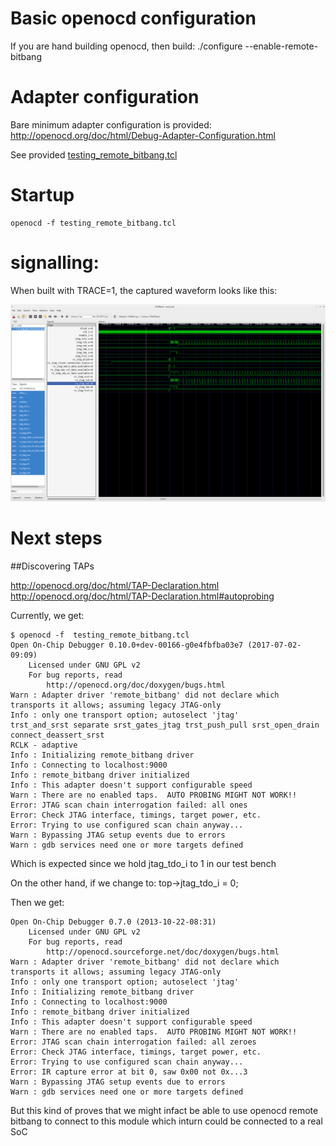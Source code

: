# Basic openocd configuration

If you are hand building openocd, then build:
	./configure --enable-remote-bitbang

# Adapter configuration
Bare minimum adapter configuration is provided:
http://openocd.org/doc/html/Debug-Adapter-Configuration.html

See provided [testing_remote_bitbang.tcl](testing_remote_bitbang.tcl)

# Startup
	openocd -f testing_remote_bitbang.tcl

# signalling:
When built with TRACE=1, the captured waveform looks like this:

![OpenOcd wave](openocd_connect_wave.png "gtkwave of openocd connect")

# Next steps

##Discovering TAPs

http://openocd.org/doc/html/TAP-Declaration.html
http://openocd.org/doc/html/TAP-Declaration.html#autoprobing

Currently, we get:
```
$ openocd -f  testing_remote_bitbang.tcl
Open On-Chip Debugger 0.10.0+dev-00166-g0e4fbfba03e7 (2017-07-02-09:09)
	Licensed under GNU GPL v2
	For bug reports, read
		http://openocd.org/doc/doxygen/bugs.html
Warn : Adapter driver 'remote_bitbang' did not declare which transports it allows; assuming legacy JTAG-only
Info : only one transport option; autoselect 'jtag'
trst_and_srst separate srst_gates_jtag trst_push_pull srst_open_drain connect_deassert_srst
RCLK - adaptive
Info : Initializing remote_bitbang driver
Info : Connecting to localhost:9000
Info : remote_bitbang driver initialized
Info : This adapter doesn't support configurable speed
Warn : There are no enabled taps.  AUTO PROBING MIGHT NOT WORK!!
Error: JTAG scan chain interrogation failed: all ones
Error: Check JTAG interface, timings, target power, etc.
Error: Trying to use configured scan chain anyway...
Warn : Bypassing JTAG setup events due to errors
Warn : gdb services need one or more targets defined

```

Which is expected since we hold jtag_tdo_i to 1 in our test bench

On the other hand, if we change to:
  top->jtag_tdo_i = 0;

Then we get:
```
Open On-Chip Debugger 0.7.0 (2013-10-22-08:31)
	Licensed under GNU GPL v2
	For bug reports, read
		http://openocd.sourceforge.net/doc/doxygen/bugs.html
Warn : Adapter driver 'remote_bitbang' did not declare which transports it allows; assuming legacy JTAG-only
Info : only one transport option; autoselect 'jtag'
Info : Initializing remote_bitbang driver
Info : Connecting to localhost:9000
Info : remote_bitbang driver initialized
Info : This adapter doesn't support configurable speed
Warn : There are no enabled taps.  AUTO PROBING MIGHT NOT WORK!!
Error: JTAG scan chain interrogation failed: all zeroes
Error: Check JTAG interface, timings, target power, etc.
Error: Trying to use configured scan chain anyway...
Error: IR capture error at bit 0, saw 0x00 not 0x...3
Warn : Bypassing JTAG setup events due to errors
Warn : gdb services need one or more targets defined

```

But this kind of proves that we might infact be able to use openocd
remote bitbang to connect to this module which inturn could be
connected to a real SoC
